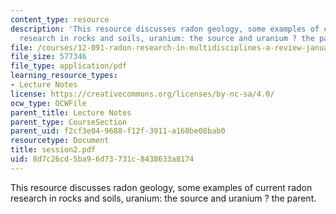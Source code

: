 ```yaml
---
content_type: resource
description: 'This resource discusses radon geology, some examples of current radon
  research in rocks and soils, uranium: the source and uranium ? the parent.'
file: /courses/12-091-radon-research-in-multidisciplines-a-review-january-iap-2007/8d7c26cd5ba96d73731c8438633a8174_session2.pdf
file_size: 577346
file_type: application/pdf
learning_resource_types:
- Lecture Notes
license: https://creativecommons.org/licenses/by-nc-sa/4.0/
ocw_type: OCWFile
parent_title: Lecture Notes
parent_type: CourseSection
parent_uid: f2cf3e04-9688-f12f-3911-a160be08bab0
resourcetype: Document
title: session2.pdf
uid: 8d7c26cd-5ba9-6d73-731c-8438633a8174
---
```

This resource discusses radon geology, some examples of current radon research in rocks and soils, uranium: the source and uranium ? the parent.